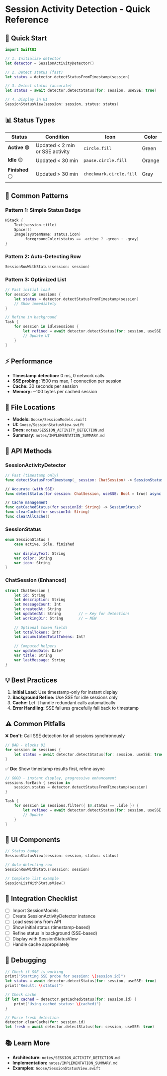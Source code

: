 # Session Activity Detection - Quick Reference

## 🚀 Quick Start

```swift
import SwiftUI

// 1. Initialize detector
let detector = SessionActivityDetector()

// 2. Detect status (fast)
let status = detector.detectStatusFromTimestamp(session)

// 3. Detect status (accurate)
let status = await detector.detectStatus(for: session, useSSE: true)

// 4. Display in UI
SessionStatusView(session: session, status: status)
```

## 📊 Status Types

| Status | Condition | Icon | Color |
|--------|-----------|------|-------|
| **Active** 🟢 | Updated < 2 min or SSE activity | `circle.fill` | Green |
| **Idle** 🟡 | Updated < 30 min | `pause.circle.fill` | Orange |
| **Finished** ⚪ | Updated > 30 min | `checkmark.circle.fill` | Gray |

## 🎯 Common Patterns

### Pattern 1: Simple Status Badge
```swift
HStack {
    Text(session.title)
    Spacer()
    Image(systemName: status.icon)
        .foregroundColor(status == .active ? .green : .gray)
}
```

### Pattern 2: Auto-Detecting Row
```swift
SessionRowWithStatus(session: session)
```

### Pattern 3: Optimized List
```swift
// Fast initial load
for session in sessions {
    let status = detector.detectStatusFromTimestamp(session)
    // Show immediately
}

// Refine in background
Task {
    for session in idleSessions {
        let refined = await detector.detectStatus(for: session, useSSE: true)
        // Update UI
    }
}
```

## ⚡ Performance

- **Timestamp detection:** 0 ms, 0 network calls
- **SSE probing:** 1500 ms max, 1 connection per session
- **Cache:** 30 seconds per session
- **Memory:** ~100 bytes per cached session

## 📁 File Locations

- **Models:** `Goose/SessionModels.swift`
- **UI:** `Goose/SessionStatusView.swift`
- **Docs:** `notes/SESSION_ACTIVITY_DETECTION.md`
- **Summary:** `notes/IMPLEMENTATION_SUMMARY.md`

## 🔧 API Methods

### SessionActivityDetector

```swift
// Fast (timestamp only)
func detectStatusFromTimestamp(_ session: ChatSession) -> SessionStatus

// Accurate (with SSE)
func detectStatus(for session: ChatSession, useSSE: Bool = true) async -> SessionStatus

// Cache management
func getCachedStatus(for sessionId: String) -> SessionStatus?
func clearCache(for sessionId: String)
func clearAllCache()
```

### SessionStatus

```swift
enum SessionStatus {
    case active, idle, finished
    
    var displayText: String
    var color: String
    var icon: String
}
```

### ChatSession (Enhanced)

```swift
struct ChatSession {
    let id: String
    let description: String
    let messageCount: Int
    let createdAt: String
    let updatedAt: String        // ← Key for detection!
    let workingDir: String       // ← NEW
    
    // Optional token fields
    let totalTokens: Int?
    let accumulatedTotalTokens: Int?
    
    // Computed helpers
    var updatedDate: Date?
    var title: String
    var lastMessage: String
}
```

## 💡 Best Practices

1. **Initial Load:** Use timestamp-only for instant display
2. **Background Refine:** Use SSE for idle sessions only
3. **Cache:** Let it handle redundant calls automatically
4. **Error Handling:** SSE failures gracefully fall back to timestamp

## ⚠️ Common Pitfalls

❌ **Don't:** Call SSE detection for all sessions synchronously
```swift
// BAD - blocks UI
for session in sessions {
    let status = await detector.detectStatus(for: session, useSSE: true)
}
```

✅ **Do:** Show timestamp results first, refine async
```swift
// GOOD - instant display, progressive enhancement
sessions.forEach { session in
    session.status = detector.detectStatusFromTimestamp(session)
}

Task {
    for session in sessions.filter({ $0.status == .idle }) {
        let refined = await detector.detectStatus(for: session, useSSE: true)
        // Update
    }
}
```

## 🎨 UI Components

```swift
// Status badge
SessionStatusView(session: session, status: status)

// Auto-detecting row
SessionRowWithStatus(session: session)

// Complete list example
SessionListWithStatusView()
```

## 📝 Integration Checklist

- [ ] Import SessionModels
- [ ] Create SessionActivityDetector instance
- [ ] Load sessions from API
- [ ] Show initial status (timestamp-based)
- [ ] Refine status in background (SSE-based)
- [ ] Display with SessionStatusView
- [ ] Handle cache appropriately

## 🐛 Debugging

```swift
// Check if SSE is working
print("Starting SSE probe for session: \(session.id)")
let status = await detector.detectStatus(for: session, useSSE: true)
print("Result: \(status)")

// Check cache
if let cached = detector.getCachedStatus(for: session.id) {
    print("Using cached status: \(cached)")
}

// Force fresh detection
detector.clearCache(for: session.id)
let fresh = await detector.detectStatus(for: session, useSSE: true)
```

## 📚 Learn More

- **Architecture:** `notes/SESSION_ACTIVITY_DETECTION.md`
- **Implementation:** `notes/IMPLEMENTATION_SUMMARY.md`
- **Examples:** `Goose/SessionStatusView.swift`
